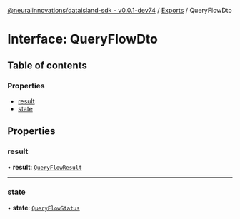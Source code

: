 [@neuralinnovations/dataisland-sdk - v0.0.1-dev74](../../README.md) / [Exports](../modules.md) / QueryFlowDto

# Interface: QueryFlowDto

## Table of contents

### Properties

- [result](QueryFlowDto.md#result)
- [state](QueryFlowDto.md#state)

## Properties

### result

• **result**: [`QueryFlowResult`](QueryFlowResult.md)

___

### state

• **state**: [`QueryFlowStatus`](../enums/QueryFlowStatus.md)
